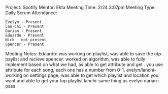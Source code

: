 Project: Spotify
Mentor: Ekta
Meeting Time: 2/24 3:07pm
Meeting Type: Daily Scrum
Attendance:

    Evelyn - Present
    Lan-Chi - Present
    Darian - Present
    Eduardo - Present
    Nick - not present
    Spencer - Present

Meeting Notes:
Eduardo: was working on playlist, was able to save the otp paylist and recieve
spencer: worked on algorithm, was able to fully implement based on what we had, as able to get attribute and get . you use attribute for each song, each one has a number from 0-1. 
evelyn/lanchi- working on settings page, was able to get which playlist and location you want and able to get your top playlist
lanchi-same thing as evelyn
darian : pass
